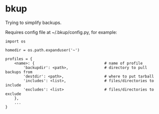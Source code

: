 # bkup

Trying to simplify backups. 

Requires config file at ~/.bkup/config.py, for example:

	import os

	homedir = os.path.expanduser('~') 

	profiles = {
		<name>: {								# name of profile
			'backupdir': <path>,				# directory to pull backups from
			'destdir': <path>,					# where to put tarball
			'includes': <list>,					# files/directories to include
			'excludes': <list>					# files/directories to exclude
		},
		...
	}
